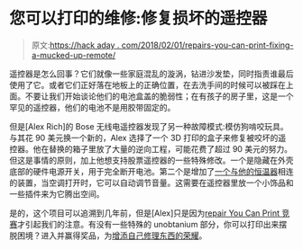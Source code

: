 # 您可以打印的维修:修复损坏的遥控器

> 原文:[https://hack aday . com/2018/02/01/repairs-you-can-print-fixing-a-mucked-up-remote/](https://hackaday.com/2018/02/01/repairs-you-can-print-fixing-a-chewed-up-remote/)

遥控器是怎么回事？它们就像一些家庭混乱的漩涡，钻进沙发垫，同时指责谁最后使用了它。或者它们正好落在地板上的正确位置，在去洗手间的时候可以被踩在上面。不要让我们开始谈论他们的电池盒盖的脆弱性；在有孩子的房子里，这是一个罕见的遥控器，他们的电池不是用胶带固定的。

但是[Alex Rich]的 Bose 无线电遥控器发现了另一种故障模式:模仿狗啃咬玩具。与其花 90 美元换一个新的，Alex 选择了一个 3D 打印的盒子来修复被咬坏的遥控器。他在替换的箱子里放了大量的逆向工程，可能花费了超过 90 美元的努力。但这是事情的原则，加上他想支持股票遥控器的一些特殊修改。一个是隐藏在外壳底部的硬件电源开关，用于完全断开电池。第二个是增加了[一个与他的恒温器](https://hackaday.io/project/7905-thermostat-controlled-tv-volume)相连的装置，当空调打开时，它可以自动调节音量。这需要在遥控器里放一个小饰品和一些插件来为它腾出空间。

是的，这个项目可以追溯到几年前，但是[Alex]只是因为[repair You Can Print 竞赛](http://hackaday.com/2018/01/16/win-big-prizes-with-repairs-you-can-print/)才引起我们的注意。有没有一些特殊的 unobtanium 部分，你可以打印出来摆脱困境？进入并赢得奖品，为[增添自己修理东西的荣耀](http://hackaday.com/2015/09/15/the-rise-of-the-fix-it-culture/)。
